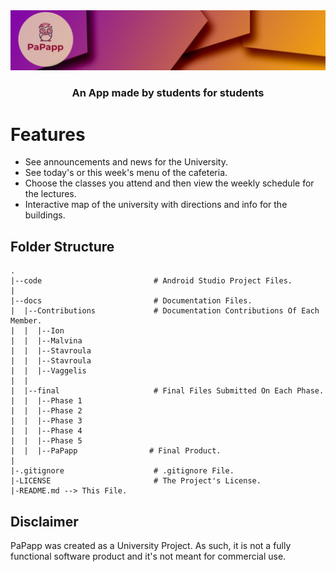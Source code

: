 
 <img src=".github/splash.jpg" alt="Tauri" />
<h3 align="center">
 An App made by students for students
</h3>

# Features

- See announcements and news for the University.   
- See today's or this week's menu of the cafeteria.
- Choose the classes you attend and then view the weekly schedule for the lectures.
- Interactive map of the university with directions and info for the buildings.





## Folder Structure
```
.
|--code                         # Android Studio Project Files.
|
|--docs                         # Documentation Files.
|  |--Contributions             # Documentation Contributions Of Each Member.
|  |  |--Ion
|  |  |--Malvina
|  |  |--Stavroula
|  |  |--Stavroula
|  |  |--Vaggelis
|  |  
|  |--final                     # Final Files Submitted On Each Phase.
|  |  |--Phase 1
|  |  |--Phase 2
|  |  |--Phase 3
|  |  |--Phase 4
|  |  |--Phase 5
|  |  |--PaPapp                # Final Product.
|
|-.gitignore                    # .gitignore File.
|-LICENSE                       # The Project's License.
|-README.md --> This File.
```



## Disclaimer

PaPapp was created as a University Project. As such, it is not a fully functional software product and it's not meant for commercial use.

